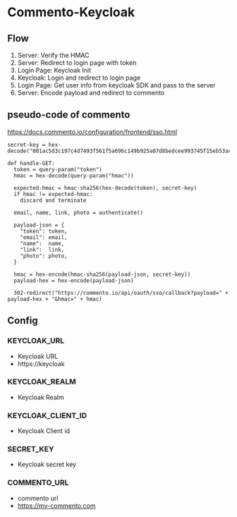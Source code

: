 # Commento-Keycloak

## Flow
1. Server: Verify the HMAC
2. Server: Redirect to login page with token
3. Login Page: Keycloak Init
4. Keycloak: Login and redirect to login page
5. Login Page: Get user info from keycloak SDK and pass to the server
6. Server: Encode payload and redirect to commento

## pseudo-code of commento
https://docs.commento.io/configuration/frontend/sso.html
```
secret-key = hex-decode("001ac5d3c197c4d7493f561f5a696c149b925a07d8bedcee993745f15eb53ac6")

def handle-GET:
  token = query-param("token")
  hmac = hex-decode(query-param("hmac"))

  expected-hmac = hmac-sha256(hex-decode(token), secret-key)
  if hmac != expected-hmac:
    discard and terminate

  email, name, link, photo = authenticate()

  payload-json = {
    "token": token,
    "email": email,
    "name":  name,
    "link":  link,
    "photo": photo,
  }

  hmac = hex-encode(hmac-sha256(payload-json, secret-key))
  payload-hex = hex-encode(payload-json)

  302-redirect("https://commento.io/api/oauth/sso/callback?payload=" + payload-hex + "&hmac=" + hmac)
  ```

## Config

### KEYCLOAK_URL
- Keycloak URL
- https://keycloak

### KEYCLOAK_REALM
- Keycloak Realm

### KEYCLOAK_CLIENT_ID
- Keycloak Client id

### SECRET_KEY
- Keycloak secret key

### COMMENTO_URL
- commento url
- https://my-commento.com